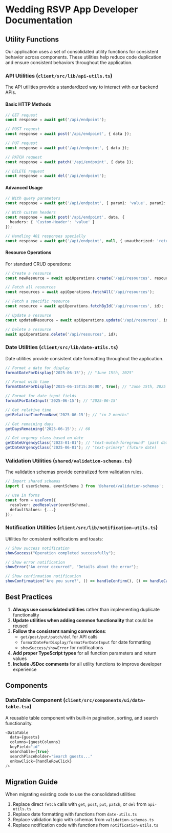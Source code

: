 # Wedding RSVP App Developer Documentation

## Utility Functions

Our application uses a set of consolidated utility functions for consistent behavior across components. These utilities help reduce code duplication and ensure consistent behaviors throughout the application.

### API Utilities (`client/src/lib/api-utils.ts`)

The API utilities provide a standardized way to interact with our backend APIs.

#### Basic HTTP Methods

```typescript
// GET request
const response = await get('/api/endpoint');

// POST request
const response = await post('/api/endpoint', { data });

// PUT request
const response = await put('/api/endpoint', { data });

// PATCH request 
const response = await patch('/api/endpoint', { data });

// DELETE request
const response = await del('/api/endpoint');
```

#### Advanced Usage

```typescript
// With query parameters
const response = await get('/api/endpoint', { param1: 'value', param2: 123 });

// With custom headers
const response = await post('/api/endpoint', data, { 
  headers: { 'Custom-Header': 'value' } 
});

// Handling 401 responses specially
const response = await get('/api/endpoint', null, { unauthorized: 'returnNull' });
```

#### Resource Operations

For standard CRUD operations:

```typescript
// Create a resource
const newResource = await apiOperations.create('/api/resources', resourceData);

// Fetch all resources
const resources = await apiOperations.fetchAll('/api/resources');

// Fetch a specific resource
const resource = await apiOperations.fetchById('/api/resources', id);

// Update a resource
const updatedResource = await apiOperations.update('/api/resources', id, updates);

// Delete a resource
await apiOperations.delete('/api/resources', id);
```

### Date Utilities (`client/src/lib/date-utils.ts`)

Date utilities provide consistent date formatting throughout the application.

```typescript
// Format a date for display
formatDateForDisplay('2025-06-15'); // "June 15th, 2025"

// Format with time
formatDateForDisplay('2025-06-15T15:30:00', true); // "June 15th, 2025 3:30 PM" 

// Format for date input fields
formatForDateInput('2025-06-15'); // "2025-06-15"

// Get relative time
getRelativeTimeFromNow('2025-06-15'); // "in 2 months"

// Get remaining days
getDaysRemaining('2025-06-15'); // 60

// Get urgency class based on date
getDateUrgencyClass('2023-01-01'); // "text-muted-foreground" (past date)
getDateUrgencyClass('2025-06-01'); // "text-primary" (future date)
```

### Validation Utilities (`shared/validation-schemas.ts`)

The validation schemas provide centralized form validation rules.

```typescript
// Import shared schemas
import { userSchema, eventSchema } from '@shared/validation-schemas';

// Use in forms
const form = useForm({
  resolver: zodResolver(eventSchema),
  defaultValues: {...}
});
```

### Notification Utilities (`client/src/lib/notification-utils.ts`)

Utilities for consistent notifications and toasts:

```typescript
// Show success notification
showSuccess("Operation completed successfully");

// Show error notification
showError("An error occurred", "Details about the error");

// Show confirmation notification
showConfirmation("Are you sure?", () => handleConfirm(), () => handleCancel());
```

## Best Practices

1. **Always use consolidated utilities** rather than implementing duplicate functionality
2. **Update utilities when adding common functionality** that could be reused
3. **Follow the consistent naming conventions**:
   - `get/post/put/patch/del` for API calls
   - `formatDateForDisplay/formatForDateInput` for date formatting
   - `showSuccess/showError` for notifications
4. **Add proper TypeScript types** for all function parameters and return values
5. **Include JSDoc comments** for all utility functions to improve developer experience

## Components

### DataTable Component (`client/src/components/ui/data-table.tsx`)

A reusable table component with built-in pagination, sorting, and search functionality.

```typescript
<DataTable
  data={guests}
  columns={guestColumns}
  keyField="id"
  searchable={true}
  searchPlaceholder="Search guests..."
  onRowClick={handleRowClick}
/>
```

## Migration Guide

When migrating existing code to use the consolidated utilities:

1. Replace direct `fetch` calls with `get`, `post`, `put`, `patch`, or `del` from `api-utils.ts`
2. Replace date formatting with functions from `date-utils.ts`
3. Replace validation logic with schemas from `validation-schemas.ts`
4. Replace notification code with functions from `notification-utils.ts`